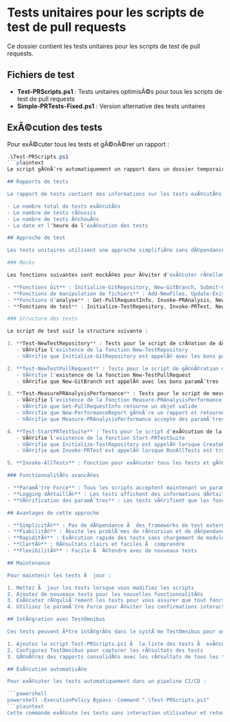 # Tests unitaires pour les scripts de test de pull requests

Ce dossier contient les tests unitaires pour les scripts de test de pull requests.

## Fichiers de test

- **Test-PRScripts.ps1** : Tests unitaires optimisÃ©s pour tous les scripts de test de pull requests
- **Simple-PRTests-Fixed.ps1** : Version alternative des tests unitaires

## ExÃ©cution des tests

Pour exÃ©cuter tous les tests et gÃ©nÃ©rer un rapport :

```powershell
.\Test-PRScripts.ps1
```plaintext
Le script gÃ©nÃ¨re automatiquement un rapport dans un dossier temporaire et affiche le chemin du rapport Ã  la fin de l'exÃ©cution.

## Rapports de tests

Le rapport de tests contient des informations sur les tests exÃ©cutÃ©s, les tests rÃ©ussis et les tests Ã©chouÃ©s. Il est gÃ©nÃ©rÃ© dans un fichier texte qui inclut :

- Le nombre total de tests exÃ©cutÃ©s
- Le nombre de tests rÃ©ussis
- Le nombre de tests Ã©chouÃ©s
- La date et l'heure de l'exÃ©cution des tests

## Approche de test

Les tests unitaires utilisent une approche simplifiÃ©e sans dÃ©pendance Ã  Pester pour Ã©viter les problÃ¨mes de rÃ©cursion. Ils suivent une approche de test basÃ©e sur les mocks pour Ã©viter d'exÃ©cuter rÃ©ellement les opÃ©rations potentiellement destructives ou coÃ»teuses.

### Mocks

Les fonctions suivantes sont mockÃ©es pour Ã©viter d'exÃ©cuter rÃ©ellement les opÃ©rations :

- **Fonctions Git** : Initialize-GitRepository, New-GitBranch, Submit-Changes, Push-Changes
- **Fonctions de manipulation de fichiers** : Add-NewFiles, Update-ExistingFiles, Remove-ExistingFiles
- **Fonctions d'analyse** : Get-PullRequestInfo, Invoke-PRAnalysis, New-PerformanceReport
- **Fonctions de test** : Initialize-TestRepository, Invoke-PRTest, New-GlobalTestReport

### Structure des tests

Le script de test suit la structure suivante :

1. **Test-NewTestRepository** : Tests pour le script de crÃ©ation de dÃ©pÃ´t de test
   - VÃ©rifie l'existence de la fonction New-TestRepository
   - VÃ©rifie que Initialize-GitRepository est appelÃ© avec les bons paramÃ¨tres

2. **Test-NewTestPullRequest** : Tests pour le script de gÃ©nÃ©ration de pull requests
   - VÃ©rifie l'existence de la fonction New-TestPullRequest
   - VÃ©rifie que New-GitBranch est appelÃ© avec les bons paramÃ¨tres

3. **Test-MeasurePRAnalysisPerformance** : Tests pour le script de mesure des performances
   - VÃ©rifie l'existence de la fonction Measure-PRAnalysisPerformance
   - VÃ©rifie que Get-PullRequestInfo retourne un objet valide
   - VÃ©rifie que New-PerformanceReport gÃ©nÃ¨re un rapport et retourne le chemin
   - VÃ©rifie que Measure-PRAnalysisPerformance accepte des paramÃ¨tres personnalisÃ©s

4. **Test-StartPRTestSuite** : Tests pour le script d'exÃ©cution de la suite de tests
   - VÃ©rifie l'existence de la fonction Start-PRTestSuite
   - VÃ©rifie que Initialize-TestRepository est appelÃ© lorsque CreateRepository est true
   - VÃ©rifie que Invoke-PRTest est appelÃ© lorsque RunAllTests est true

5. **Invoke-AllTests** : Fonction pour exÃ©cuter tous les tests et gÃ©nÃ©rer un rapport

### FonctionnalitÃ©s avancÃ©es

- **ParamÃ¨tre Force** : Tous les scripts acceptent maintenant un paramÃ¨tre Force pour Ã©viter les confirmations interactives
- **Logging dÃ©taillÃ©** : Les tests affichent des informations dÃ©taillÃ©es sur les appels aux fonctions mockÃ©es
- **VÃ©rification des paramÃ¨tres** : Les tests vÃ©rifient que les fonctions sont appelÃ©es avec les bons paramÃ¨tres

## Avantages de cette approche

- **SimplicitÃ©** : Pas de dÃ©pendance Ã  des frameworks de test externes
- **FiabilitÃ©** : Ã‰vite les problÃ¨mes de rÃ©cursion et de dÃ©pendances circulaires
- **RapiditÃ©** : ExÃ©cution rapide des tests sans chargement de modules externes
- **ClartÃ©** : RÃ©sultats clairs et faciles Ã  comprendre
- **FlexibilitÃ©** : Facile Ã  Ã©tendre avec de nouveaux tests

## Maintenance

Pour maintenir les tests Ã  jour :

1. Mettez Ã  jour les tests lorsque vous modifiez les scripts
2. Ajoutez de nouveaux tests pour les nouvelles fonctionnalitÃ©s
3. ExÃ©cutez rÃ©guliÃ¨rement les tests pour vous assurer que tout fonctionne correctement
4. Utilisez le paramÃ¨tre Force pour Ã©viter les confirmations interactives

## IntÃ©gration avec TestOmnibus

Ces tests peuvent Ãªtre intÃ©grÃ©s dans le systÃ¨me TestOmnibus pour une exÃ©cution automatisÃ©e et des rapports centralisÃ©s. Pour ce faire :

1. Ajoutez le script Test-PRScripts.ps1 Ã  la liste des tests Ã  exÃ©cuter dans TestOmnibus
2. Configurez TestOmnibus pour capturer les rÃ©sultats des tests
3. GÃ©nÃ©rez des rapports consolidÃ©s avec les rÃ©sultats de tous les tests

## ExÃ©cution automatisÃ©e

Pour exÃ©cuter les tests automatiquement dans un pipeline CI/CD :

```powershell
powershell -ExecutionPolicy Bypass -Command ".\Test-PRScripts.ps1"
```plaintext
Cette commande exÃ©cute les tests sans interaction utilisateur et retourne un code de sortie qui peut Ãªtre utilisÃ© pour dÃ©terminer si les tests ont rÃ©ussi ou Ã©chouÃ©.
